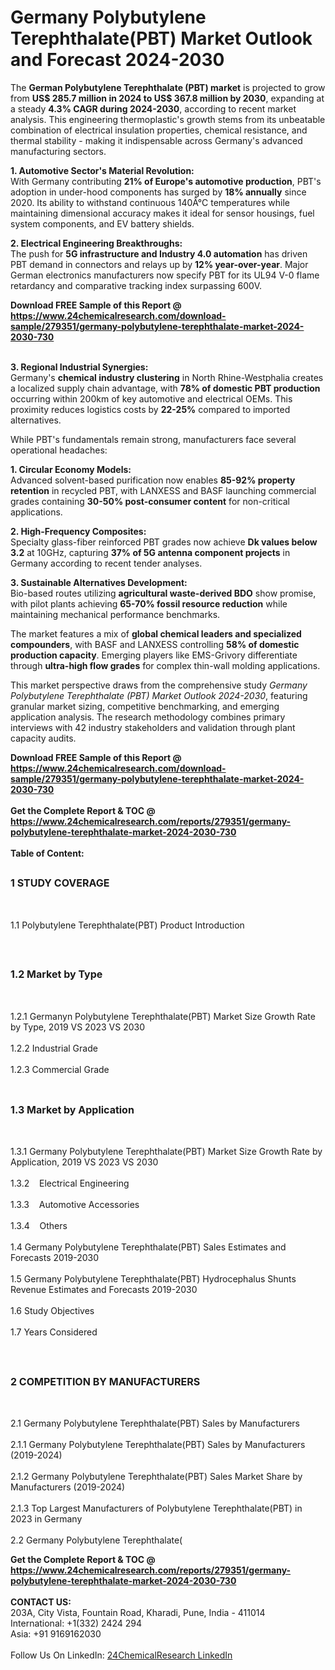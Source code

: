 <h1>Germany Polybutylene Terephthalate(PBT) Market Outlook and Forecast 2024-2030</h1><p>The <strong>German Polybutylene Terephthalate (PBT) market</strong> is projected to grow from <strong>US$ 285.7 million in 2024 to US$ 367.8 million by 2030</strong>, expanding at a steady <strong>4.3% CAGR during 2024-2030</strong>, according to recent market analysis. This engineering thermoplastic's growth stems from its unbeatable combination of electrical insulation properties, chemical resistance, and thermal stability - making it indispensable across Germany's advanced manufacturing sectors.</p><p><strong>1. Automotive Sector's Material Revolution:</strong><br>
With Germany contributing <strong>21% of Europe's automotive production</strong>, PBT's adoption in under-hood components has surged by <strong>18% annually</strong> since 2020. Its ability to withstand continuous 140Â°C temperatures while maintaining dimensional accuracy makes it ideal for sensor housings, fuel system components, and EV battery shields.</p><p><strong>2. Electrical Engineering Breakthroughs:</strong><br>
The push for <strong>5G infrastructure and Industry 4.0 automation</strong> has driven PBT demand in connectors and relays up by <strong>12% year-over-year</strong>. Major German electronics manufacturers now specify PBT for its UL94 V-0 flame retardancy and comparative tracking index surpassing 600V.</p><div><b>Download FREE Sample of this Report @ 
            <a href="https://www.24chemicalresearch.com/download-sample/279351/germany-polybutylene-terephthalate-market-2024-2030-730">
            https://www.24chemicalresearch.com/download-sample/279351/germany-polybutylene-terephthalate-market-2024-2030-730</a></b></div><br><p><strong>3. Regional Industrial Synergies:</strong><br>
Germany's <strong>chemical industry clustering</strong> in North Rhine-Westphalia creates a localized supply chain advantage, with <strong>78% of domestic PBT production</strong> occurring within 200km of key automotive and electrical OEMs. This proximity reduces logistics costs by <strong>22-25%</strong> compared to imported alternatives.</p><p>While PBT's fundamentals remain strong, manufacturers face several operational headaches:</p><p><strong>1. Circular Economy Models:</strong><br>
Advanced solvent-based purification now enables <strong>85-92% property retention</strong> in recycled PBT, with LANXESS and BASF launching commercial grades containing <strong>30-50% post-consumer content</strong> for non-critical applications.</p><p><strong>2. High-Frequency Composites:</strong><br>
Specialty glass-fiber reinforced PBT grades now achieve <strong>Dk values below 3.2</strong> at 10GHz, capturing <strong>37% of 5G antenna component projects</strong> in Germany according to recent tender analyses.</p><p><strong>3. Sustainable Alternatives Development:</strong><br>
Bio-based routes utilizing <strong>agricultural waste-derived BDO</strong> show promise, with pilot plants achieving <strong>65-70% fossil resource reduction</strong> while maintaining mechanical performance benchmarks.</p><p>The market features a mix of <strong>global chemical leaders and specialized compounders</strong>, with BASF and LANXESS controlling <strong>58% of domestic production capacity</strong>. Emerging players like EMS-Grivory differentiate through <strong>ultra-high flow grades</strong> for complex thin-wall molding applications.</p><p>This market perspective draws from the comprehensive study <em>Germany Polybutylene Terephthalate (PBT) Market Outlook 2024-2030</em>, featuring granular market sizing, competitive benchmarking, and emerging application analysis. The research methodology combines primary interviews with 42 industry stakeholders and validation through plant capacity audits.</p><div><b>Download FREE Sample of this Report @ 
            <a href="https://www.24chemicalresearch.com/download-sample/279351/germany-polybutylene-terephthalate-market-2024-2030-730">
            https://www.24chemicalresearch.com/download-sample/279351/germany-polybutylene-terephthalate-market-2024-2030-730</a></b></div><br><div><b>Get the Complete Report & TOC @ 
            <a href="https://www.24chemicalresearch.com/reports/279351/germany-polybutylene-terephthalate-market-2024-2030-730">
            https://www.24chemicalresearch.com/reports/279351/germany-polybutylene-terephthalate-market-2024-2030-730</a></b></div><br>
            <b>Table of Content:</b><p><h2><span style="font-size:16px"><strong>1 STUDY COVERAGE</strong></span></h2><br />
<p>1.1 Polybutylene Terephthalate(PBT) Product Introduction</p><br />
<h2><span style="font-size:16px"><strong>1.2 Market by Type</strong></span></h2><br />
<p>1.2.1 Germanyn Polybutylene Terephthalate(PBT) Market Size Growth Rate by Type, 2019 VS 2023 VS 2030<br /><br />
1.2.2 Industrial Grade&nbsp;&nbsp; &nbsp;<br /><br />
1.2.3 Commercial Grade<br /><br />
<h2><span style="font-size:16px"><strong>1.3 Market by Application</strong></span></h2><br />
<p>1.3.1 Germany Polybutylene Terephthalate(PBT) Market Size Growth Rate by Application, 2019 VS 2023 VS 2030<br /><br />
1.3.2&nbsp;&nbsp; &nbsp;Electrical Engineering<br /><br />
1.3.3&nbsp;&nbsp; &nbsp;Automotive Accessories<br /><br />
1.3.4&nbsp;&nbsp; &nbsp;Others<br /><br />
1.4 Germany Polybutylene Terephthalate(PBT) Sales Estimates and Forecasts 2019-2030<br /><br />
1.5 Germany Polybutylene Terephthalate(PBT) Hydrocephalus Shunts Revenue Estimates and Forecasts 2019-2030<br /><br />
1.6 Study Objectives<br /><br />
1.7 Years Considered</p><br />
<h2><span style="font-size:16px"><strong>2 COMPETITION BY MANUFACTURERS</strong></span></h2><br />
<p>2.1 Germany Polybutylene Terephthalate(PBT) Sales by Manufacturers<br /><br />
2.1.1 Germany Polybutylene Terephthalate(PBT) Sales by Manufacturers (2019-2024)<br /><br />
2.1.2 Germany Polybutylene Terephthalate(PBT) Sales Market Share by Manufacturers (2019-2024)<br /><br />
2.1.3 Top Largest Manufacturers of Polybutylene Terephthalate(PBT) in 2023 in Germany<br /><br />
2.2 Germany Polybutylene Terephthalate(</p><div><b>Get the Complete Report & TOC @ 
            <a href="https://www.24chemicalresearch.com/reports/279351/germany-polybutylene-terephthalate-market-2024-2030-730">
            https://www.24chemicalresearch.com/reports/279351/germany-polybutylene-terephthalate-market-2024-2030-730</a></b></div><br><b>CONTACT US:</b><br>
            203A, City Vista, Fountain Road, Kharadi, Pune, India - 411014<br>
            International: +1(332) 2424 294<br>
            Asia: +91 9169162030 <br><br>
            Follow Us On LinkedIn: <a href="https://www.linkedin.com/company/24chemicalresearch/">24ChemicalResearch LinkedIn</a>